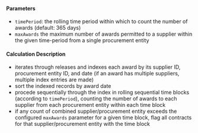 #### Parameters

- `timePeriod`: the rolling time period within which to count the number of awards (default: 365 days)
- `maxAwards` the maximum number of awards permitted to a supplier within the given time-period from a single procurement entity

#### Calculation Description

- iterates through releases and indexes each award by its supplier ID, procurement entity ID, and date (if an award has multiple suppliers, multiple index entries are made)
- sort the indexed records by award date
- procede sequentially through the index in rolling sequential time blocks (according to `timePeriod`), counting the number of awards to each supplier from each procurement entity within each time block
- if any count of combined supplier/procurement entity exceeds the configured `maxAwards` parameter for a given time block, flag all contracts for that supplier/procurement entity with the time block
